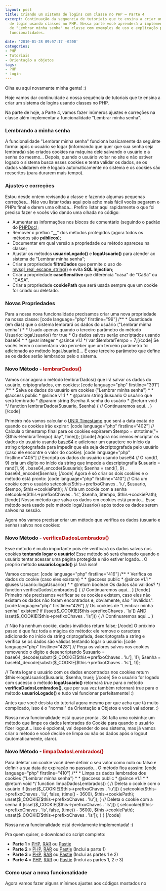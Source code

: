 ```yaml
---
layout: post
title: Criando um sistema de logins com classe no PHP – Parte 4
excerpt: Continuação da sequencia de tutoriais que te ensina a criar um poderoso sistema
  de login usando classes no PHP. Nessa parte você aprenderá a implementar o sistema
  de "Lembrar minha senha" na classe com exemplos de uso e explicação para todas as
  funcionalidades.

date: '2010-01-28 09:07:17 -0200'
categories:
- PHP
- Tutoriais
- Orientação a objetos
tags:
- PHP
- Login
---
```

<p>Olha eu aqui novamente minha gente! :)</p>
<p>Hoje vamos dar continuidade a nossa sequëncia de tutoriais que te ensina a criar um sistema de logins usando classes no PHP.</p>
<p>Na parte de hoje, a Parte 4, vamos fazer inúmeros ajustes e correções na classe além implementar a funcionalidade "Lembrar minha senha".</p>
<h3>Lembrando a minha senha</h3>
<p>A funcionalidade "Lembrar minha senha" funciona basicamente da seguinte forma: após o usuário se logar (informando que quer que sua senha seja lembrada) são criados cookies na máquina dele salvando o usuário e a senha do mesmo... Depois, quando o usuário voltar no site e não estiver logado o sistema busca esses cookies e tenta validar os dados, se os dados validarem ele é logado automaticamente no sistema e os cookies são reescritos (para durarem mais tempo).</p>
<h3>Ajustes e correções</h3>
<p>Estou desde ontem revisando a classe e fazendo algumas pequenas correções... Não vou listar todas aqui pois acho mais fácil vocês pegarem o PHPs final e darem uma olhada... Prefiro listar aqui rapidamente o que foi preciso fazer e vocês vão dando uma olhada no código:</p>
<ul>
<li>Aumentar as informações nos blocos de comentário (seguindo o padrão do <a href="http://www.phpdoc.org/" title="PHPDoc">PHPDoc</a>);</li>
<li>Remover o prefixo "__" dos métodos protegidos (agora todos os métodos são <strong>públicos</strong>);</li>
<li>Documentar em qual versão a propriedade ou método apareceu na classe;</li>
<li>Ajustar os métodos <strong>usuarioLogado()</strong> e <strong>logaUsuario()</strong> para atender ao sistema de "Lembrar minha senha";</li>
<li>Criar a propriedade <strong>filtraDados</strong> que permite o uso do <a href="http://br.php.net/manual/en/function.mysql-real-escape-string.php" title="mysql_real_escape_string()">mysql_real_escape_string()</a> e evita <strong>SQL Injection</strong>;</li>
<li>Criar a propriedade <strong>caseSensitive</strong> que diferencia "casa" de "CaSa" ou "CASA".</li>
<li>Criar a propriedade <strong>cookiePath</strong> que será usada sempre que um cookie for criado ou deletado.</li>
</ul>
<p></p>
<h3>Novas Propriedades</h3>
<p>Para a nossa nova funcionalidade precisamos criar uma nova propriedade na nossa classe:
[code language="php" firstline="99"]	/**
	 * Quantidade (em dias) que o sistema lembrará os dados do usuário ("Lembrar minha senha")
	 *
	 * Usado apenas quando o terceiro parâmetro do método Usuario::logaUsuario() for true
	 * Os dados salvos serão encriptados usando base64
	 *
	 * @var integer
	 * @since v1.1
	 */
	var $lembrarTempo = 7;[/code]
Se vocês lerem o comentário vão perceber que um terceiro parâmetro foi adicionado ao método logaUsuario()... É esse terceiro parâmetro que define se os dados serão lembrados pelo o sistema.</p>
<h3>Novo Método - <span style="color: #B40000">lembrarDados()</span></h3>
<p>Vamos criar agora o método lembrarDados() que irá salvar os dados do usuário, criptografados, em cookies:
[code language="php" firstline="391"]	/**
	 * Salva os dados do usuário em cookies ("Lembrar minha senha")
	 *
	 * @access public
	 * @since v1.1
	 *
	 * @param string $usuario O usuário que será lembrado
	 * @param string $senha A senha do usuário
	 * @return void
	 */
	function lembrarDados($usuario, $senha) {
		// Continuaremos aqui...
	}
[/code]</p>
<p>Primeiro nós vamos calcular o <a href="http://pt.wikipedia.org/wiki/Era_Unix" title="UNIX Timestamp">UNIX Timestamp</a> que será a data exata de quando os cookies irão expirar:
[code language="php" firstline="402"]
		// Calcula o timestamp final para os cookies expirarem
		$tempo = strtotime("+{$this->lembrarTempo} day", time());
[/code]
Agora nós iremos encriptar os dados do usuário usando <a href="http://pt.wikipedia.org/wiki/Base64" title="base64">base64</a> e adicionar um caractere no início da string criptografada para impedir que ela seja decriptografada pelo usuário (caso ele encontre o valor do cookie):
[code language="php" firstline="405"]
		// Encripta os dados do usuário usando base64
		// O rand(1, 9) cria um digito no início da string que impede a descriptografia
		$usuario = rand(1, 9) . base64_encode($usuario);
		$senha = rand(1, 9) . base64_encode($senha);
[/code]
Agora é só criar os dois cookies e o método está pronto:
[code language="php" firstline="410"]
		// Cria um cookie com o usuário
		setcookie($this->prefixoChaves . 'lu', $usuario, $tempo, $this->cookiePath);
		// Cria um cookie com a senha
		setcookie($this->prefixoChaves . 'ls', $senha, $tempo, $this->cookiePath);
[/code]
Nosso método que salva os dados em cookies está pronto... Esse método será usado pelo método logaUsuario() após todos os dados serem salvos na sessão.</p>
<p>Agora nós vamos precisar criar um método que verifica os dados (usuario e senha) salvos nos cookies:</p>
<h3>Novo Método - <span style="color: #B40000">verificaDadosLembrados()</span></h3>
<p>Esse método é muito importante pois ele verificará os dados salvos nos cookies <strong>tentando logar o usuário</strong>! Esse método só será chamado quando o usuário tentar acessar uma página protegida e não estiver logado... O proprio método <strong>usuarioLogado()</strong> já fará isso!</p>
<p>Vamos começar:
[code language="php" firstline="416"]
	/**
	 * Verifica os dados do cookie (caso eles existam)
	 *
	 * @access public
	 * @since v1.1
	 * @uses Usuario::logaUsuario()
	 *
	 * @return boolean Os dados são validos?
	 */
	function verificaDadosLembrados() {
		// Continuaremos aqui...
	}
[/code]
Primeiro nós precisamos verificar se os cookies existem, caso eles não existam os dados não foram encontrados e, obviamente, são "inválidos".
[code language="php" firstline="426"]
		// Os cookies de "Lembrar minha senha" existem?
		if (isset($_COOKIE[$this->prefixoChaves . 'lu']) AND isset($_COOKIE[$this->prefixoChaves . 'ls'])) {
			// Continuaremos aqui...
		}</p>
<p>		// Não há nenhum cookie, dados inválidos
		return false;
[/code]
O próximo passo é que faz toda a mágica do método: ele remove o caractere adicionado no início da string criptogafada, descriptografa a string e verifica se os dados são válidos tentando logar o usuário:
[code language="php" firstline="428"]
			// Pega os valores salvos nos cookies removendo o digito e desencriptando
			$usuario = base64_decode(substr($_COOKIE[$this->prefixoChaves . 'lu'], 1));
			$senha = base64_decode(substr($_COOKIE[$this->prefixoChaves . 'ls'], 1));</p>
<p>			// Tenta logar o usuário com os dados encontrados nos cookies
			return $this->logaUsuario($usuario, $senha, true);
[/code]
Se o usuário for logado com sucesso o método <strong>logaUsuario()</strong> retornará <em>true</em> para o método <strong>verificaDadosLembrados()</strong>, que por sua vez também retornará true para o método <strong>usuarioLogado()</strong> e tudo vai funcionar perfeitamente! :)</p>
<p>Antes que você desista do tutorial agora mesmo por que acha que tá muito complicado, isso é o "normal" da Orientação a Objetos e você vai adorar. :)</p>
<p>Nossa nova funcionalidade está quase pronta.. Só falta uma coisinha: um método que limpe os dados lembrados do Cookie para quando o usuário fizer logout... Isso é opcional, vai depender do seu sistema, mas já vamos criar o método e você decide se limpa ou não os dados após o logout (automaticamente, claro).</p>
<h3>Novo Método - <span style="color: #B40000">limpaDadosLembrados()</span></h3>
<p>Para deletar um cookie você deve definir o seu valor como nulo ou falso e definir a sua data de expiração no passado... O método fica asssim:
[code language="php" firstline="410"]
	/**
	 * Limpa os dados lembrados dos cookies ("Lembrar minha senha")
	 *
	 * @access public
	 * @since v1.1
	 *
	 * @return void
	 */
	function limpaDadosLembrados() {
		// Deleta o cookie com o usuário
		if (isset($_COOKIE[$this->prefixoChaves . 'lu'])) {
			setcookie($this->prefixoChaves . 'lu', false, (time() - 3600), $this->cookiePath);
			unset($_COOKIE[$this->prefixoChaves . 'lu']);
		}
		// Deleta o cookie com a senha
		if (isset($_COOKIE[$this->prefixoChaves . 'ls'])) {
			setcookie($this->prefixoChaves . 'ls', false, (time() - 3600), $this->cookiePath);
			unset($_COOKIE[$this->prefixoChaves . 'ls']);
		}
	}
[/code]</p>
<p>Nossa nova funcionalidade está devidamente implementada! :)</p>
<p>Pra quem quiser, o download do script completo:</p>
<ul>
<li><strong>Parte 1</strong> » <a href="/arquivos/2010/01/usuarios.class.parte1.phps" title="usuarios.class.parte1.phps (Parte 1)" target="_blank">PHP</a>, <a href="/arquivos/2010/01/usuarios.class.parte1.rar" title="usuarios.class.parte1.rar (Parte 1)" target="_blank">RAR</a> ou <a href="http://pastie.org/826194" title="Pastie (Parte 1)" target="_blank">Pastie</a></li>
<li><strong>Parte 2</strong> » <a href="/arquivos/2010/01/usuarios.class.parte2.phps" title="usuarios.class.parte2.phps (Parte 2)" target="_blank">PHP</a>, <a href="/arquivos/2010/01/usuarios.class.parte2.rar" title="usuarios.class.parte2.rar (Parte 2)" target="_blank">RAR</a> ou <a href="http://pastie.org/826197" title="Pastie (Parte 2)" target="_blank">Pastie</a> (Inclui a parte 1)</li>
<li><strong>Parte 3</strong> » <a href="/arquivos/2010/01/usuarios.class.parte3.phps" title="usuarios.class.parte3.phps (Parte 3)" target="_blank">PHP</a>, <a href="/arquivos/2010/01/usuarios.class.parte3.rar" title="usuarios.class.parte3.rar (Parte 3)" target="_blank">RAR</a> ou <a href="http://pastie.org/826200" title="Pastie (Parte 3)" target="_blank">Pastie</a> (Inclui as partes 1 e 2)</li>
<li><strong>Parte 4</strong> » <a href="/arquivos/2010/01/usuarios.class.parte4.phps" title="usuarios.class.parte4.phps (Parte 4)" target="_blank">PHP</a>, <a href="/arquivos/2010/01/usuarios.class.parte4.rar" title="usuarios.class.parte4.rar (Parte 4)" target="_blank">RAR</a> ou <a href="http://pastie.org/826208" title="Pastie (Parte 4)" target="_blank">Pastie</a> (Inclui as partes 1, 2 e 3)</li>
</ul>
<h3>Como usar a nova funcionalidade</h3>
<p>Agora vamos fazer alguns mínimos ajustes aos códigos mostados no <a href="/sistema-de-logins-com-classe-no-php-como-usar" title="Sistema de logins com classe no PHP â</p>
